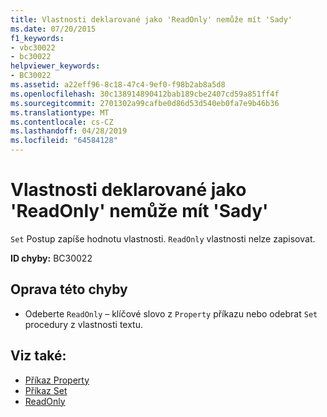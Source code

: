 ```yaml
---
title: Vlastnosti deklarované jako 'ReadOnly' nemůže mít 'Sady'
ms.date: 07/20/2015
f1_keywords:
- vbc30022
- bc30022
helpviewer_keywords:
- BC30022
ms.assetid: a22eff96-8c18-47c4-9ef0-f98b2ab8a5d8
ms.openlocfilehash: 30c138914890412bab189cbe2407cd59a851ff4f
ms.sourcegitcommit: 2701302a99cafbe0d86d53d540eb0fa7e9b46b36
ms.translationtype: MT
ms.contentlocale: cs-CZ
ms.lasthandoff: 04/28/2019
ms.locfileid: "64584128"
---
```

# <a name="properties-declared-readonly-cannot-have-a-set"></a>Vlastnosti deklarované jako 'ReadOnly' nemůže mít 'Sady'
`Set` Postup zapíše hodnotu vlastnosti. `ReadOnly` vlastnosti nelze zapisovat.  
  
 **ID chyby:** BC30022  
  
## <a name="to-correct-this-error"></a>Oprava této chyby  
  
- Odeberte `ReadOnly` – klíčové slovo z `Property` příkazu nebo odebrat `Set` procedury z vlastnosti textu.  
  
## <a name="see-also"></a>Viz také:

- [Příkaz Property](../../visual-basic/language-reference/statements/property-statement.md)
- [Příkaz Set](../../visual-basic/language-reference/statements/set-statement.md)
- [ReadOnly](../../visual-basic/language-reference/modifiers/readonly.md)
